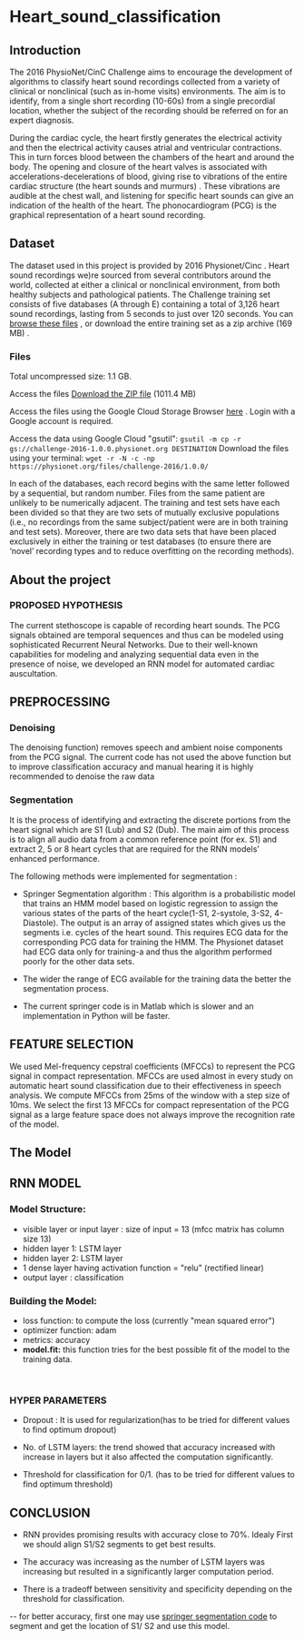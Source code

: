 # Heart_sound_classification

## Introduction

The 2016 PhysioNet/CinC Challenge aims to encourage the development of algorithms to classify heart sound recordings collected from a variety of clinical or nonclinical (such as in-home visits) environments. The aim is to identify, from a single short recording (10-60s) from a single precordial location, whether the subject of the recording should be referred on for an expert diagnosis.

During the cardiac cycle, the heart firstly generates the electrical activity and then the electrical activity causes atrial and ventricular contractions. This in turn forces blood between the chambers of the heart and around the body. The opening and closure of the heart valves is associated with accelerations-decelerations of blood, giving rise to vibrations of the entire cardiac structure (the heart sounds and murmurs) . These vibrations are audible at the chest wall, and listening for specific heart sounds can give an indication of the health of the heart. The phonocardiogram (PCG) is the graphical representation of a heart sound recording. 

## Dataset

The dataset used in this project is provided by 2016 Physionet/Cinc . 
Heart sound recordings we)re sourced from several contributors around the world, collected at either a clinical or nonclinical environment, from both healthy subjects and pathological patients. The Challenge training set consists of five databases (A through E) containing a total of 3,126 heart sound recordings, lasting from 5 seconds to just over 120 seconds. You can [browse these files](https://physionet.org/content/challenge-2016/#files)  , or download the entire training set as a zip archive (169 MB) .

### Files
Total uncompressed size: 1.1 GB.

Access the files
[Download the ZIP file](https://physionet.org/static/published-projects/challenge-2016/classification-of-heart-sound-recordings-the-physionet-computing-in-cardiology-challenge-2016-1.0.0.zip) (1011.4 MB)

Access the files using the Google Cloud Storage Browser [here](https://console.cloud.google.com/storage/browser/challenge-2016-1.0.0.physionet.org/)  . Login with a Google account is required.


Access the data using Google Cloud "gsutil": `gsutil -m cp -r gs://challenge-2016-1.0.0.physionet.org DESTINATION`
Download the files using your terminal: `wget -r -N -c -np https://physionet.org/files/challenge-2016/1.0.0/`


In each of the databases, each record begins with the same letter followed by a sequential, but random number. Files from the same patient are unlikely to be numerically adjacent. The training and test sets have each been divided so that they are two sets of mutually exclusive populations (i.e., no recordings from the same subject/patient were are in both training and test sets). Moreover, there are two data sets that have been placed exclusively in either the training or test databases (to ensure there are ‘novel’ recording types and to reduce overfitting on the recording methods). 

## About the project

### PROPOSED HYPOTHESIS

The current stethoscope is capable of recording heart sounds. The PCG signals obtained are
temporal sequences and thus can be modeled using sophisticated Recurrent Neural Networks.
Due to their well-known capabilities for modeling and analyzing sequential data even in the
presence of noise, we developed an RNN model for automated cardiac auscultation.


## PREPROCESSING
### Denoising
The denoising function) removes speech and ambient noise components from the PCG signal.
The current code has not used the above function but to improve classification accuracy and
manual hearing it is highly recommended to denoise the raw data

### Segmentation 

It is the process of identifying and extracting the discrete portions from the heart signal which
are S1 (Lub) and S2 (Dub). The main aim of this process is to align all audio data from a
common reference point (for ex. S1) and extract 2, 5 or 8 heart cycles that are required for the
RNN models’ enhanced performance.

The following methods were implemented for segmentation :

- Springer Segmentation algorithm : This algorithm is a probabilistic model that trains
an HMM model based on logistic regression to assign the various states of the parts of
the heart cycle(1-S1, 2-systole, 3-S2, 4-Diastole). The output is an array of assigned
states which gives us the segments i.e. cycles of the heart sound. This requires ECG
data for the corresponding PCG data for training the HMM. The Physionet dataset had
ECG data only for training-a and thus the algorithm performed poorly for the other data
sets.

- The wider the range of ECG available for the training data the better the
segmentation process.


- The current springer code is in Matlab which is slower and an implementation in
Python will be faster.



## FEATURE SELECTION

We used Mel-frequency cepstral coefficients (MFCCs) to represent the PCG signal in
compact representation. MFCCs are used almost in every study on automatic heart sound
classification due to their effectiveness in speech analysis. We compute MFCCs from 25ms of
the window with a step size of 10ms. We select the first 13 MFCCs for compact representation
of the PCG signal as a large feature space does not always improve the recognition rate of the
model.






## The Model

## RNN MODEL
### Model Structure:
- visible layer or input layer : size of input = 13 (mfcc matrix has column size 13)
- hidden layer 1: LSTM layer
- hidden layer 2: LSTM layer
- 1 dense layer having activation function = "relu" (rectified linear)
- output layer : classification  


### Building the Model:
- loss function: to compute the loss (currently "mean squared error")
- optimizer function: adam
- metrics: accuracy
- **model.fit:** this function tries for the best possible fit of the model to the training data.
<br>


### HYPER PARAMETERS
- Dropout : It is used for regularization(has to be tried for different values to find optimum
dropout)
- No. of LSTM layers: the trend showed that accuracy increased with increase in layers
but it also affected the computation significantly.

- Threshold for classification for 0/1. (has to be tried for different values to find optimum
threshold)


## CONCLUSION
- RNN provides promising results with accuracy close to 70%. Idealy First we should align S1/S2 segments to get best results. 

- The accuracy was increasing as the number of LSTM layers was increasing but resulted
in a significantly larger computation period.

- There is a tradeoff between sensitivity and specificity depending on the threshold for
classification.

-- for better accuracy, first one may use [springer segmentation code](https://github.com/davidspringer/Springer-Segmentation-Code) to segment and get the location of S1/ S2 and use this model. 

